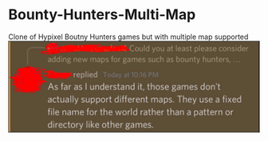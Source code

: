 # Bounty-Hunters-Multi-Map
Clone of Hypixel Boutny Hunters games but with multiple map supported
![reason](reason.PNG)
